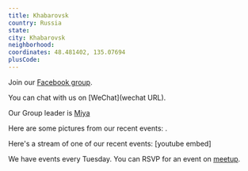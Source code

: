 ```yaml
---
title: Khabarovsk
country: Russia
state: 
city: Khabarovsk
neighborhood: 
coordinates: 48.481402, 135.07694
plusCode:
---
```

Join our [Facebook group](https://www.facebook.com/groups/free.code.camp.khabarovsk).

You can chat with us on [WeChat](wechat URL).

Our Group leader is [Miya](freecodecamp.org/miya)

Here are some pictures from our recent events:
![]().

Here's a stream of one of our recent events:
[youtube embed]

We have events every Tuesday. You can RSVP for an event on [meetup](meetupurl).

